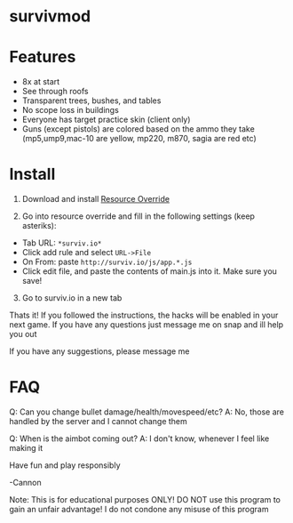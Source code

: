 # survivmod

# Features
* 8x at start
* See through roofs
* Transparent trees, bushes, and tables
* No scope loss in buildings
* Everyone has target practice skin (client only)
* Guns (except pistols) are colored based on the ammo they take (mp5,ump9,mac-10 are yellow, mp220, m870, sagia are red etc)

# Install

1. Download and install [Resource Override](https://chrome.google.com/webstore/detail/resource-override/pkoacgokdfckfpndoffpifphamojphii?hl=en)

2. Go into resource override and fill in the following settings (keep asteriks):
 * Tab URL: `*surviv.io*`
 * Click add rule and select `URL->File`
 * On From: paste `http://surviv.io/js/app.*.js`
 * Click edit file, and paste the contents of main.js into it. Make sure you save!
 
 3. Go to surviv.io in a new tab
 
 Thats it! If you followed the instructions, the hacks will be enabled in your next game.
 If you have any questions just message me on snap and ill help you out
 
 If you have any suggestions, please message me
 
 # FAQ
 
 Q: Can you change bullet damage/health/movespeed/etc?
 A: No, those are handled by the server and I cannot change them
 
 Q: When is the aimbot coming out?
 A: I don't know, whenever I feel like making it
 
 Have fun and play responsibly
 
 -Cannon

Note: This is for educational purposes ONLY! DO NOT use this program to gain an unfair advantage! I do not condone any misuse of this program
